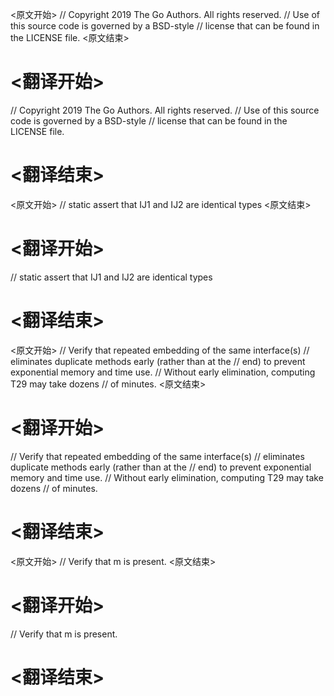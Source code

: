 
<原文开始>
// Copyright 2019 The Go Authors. All rights reserved.
// Use of this source code is governed by a BSD-style
// license that can be found in the LICENSE file.
<原文结束>

# <翻译开始>
// Copyright 2019 The Go Authors. All rights reserved.
// Use of this source code is governed by a BSD-style
// license that can be found in the LICENSE file.
# <翻译结束>


<原文开始>
// static assert that IJ1 and IJ2 are identical types
<原文结束>

# <翻译开始>
// static assert that IJ1 and IJ2 are identical types
# <翻译结束>


<原文开始>
// Verify that repeated embedding of the same interface(s)
// eliminates duplicate methods early (rather than at the
// end) to prevent exponential memory and time use.
// Without early elimination, computing T29 may take dozens
// of minutes.
<原文结束>

# <翻译开始>
// Verify that repeated embedding of the same interface(s)
// eliminates duplicate methods early (rather than at the
// end) to prevent exponential memory and time use.
// Without early elimination, computing T29 may take dozens
// of minutes.
# <翻译结束>


<原文开始>
// Verify that m is present.
<原文结束>

# <翻译开始>
// Verify that m is present.
# <翻译结束>

